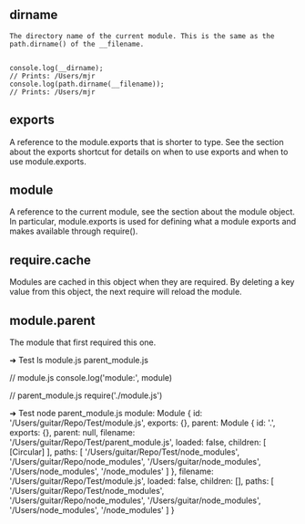 ## dirname

```
The directory name of the current module. This is the same as the path.dirname() of the __filename.


console.log(__dirname);
// Prints: /Users/mjr
console.log(path.dirname(__filename));
// Prints: /Users/mjr
```

## exports

A reference to the module.exports that is shorter to type. See the section about the exports shortcut for details on when to use exports and when to use module.exports.


## module

A reference to the current module, see the section about the module object. In particular, module.exports is used for defining what a module exports and makes available through require().

## require.cache
Modules are cached in this object when they are required. By deleting a key value from this object, the next require will reload the module. 

## module.parent
The module that first required this one.

➜  Test ls
module.js        parent_module.js

// module.js
console.log('module:', module)


// parent_module.js
require('./module.js')

➜  Test node parent_module.js
module: Module {
  id: '/Users/guitar/Repo/Test/module.js',
  exports: {},
  parent:
   Module {
     id: '.',
     exports: {},
     parent: null,
     filename: '/Users/guitar/Repo/Test/parent_module.js',
     loaded: false,
     children: [ [Circular] ],
     paths:
      [ '/Users/guitar/Repo/Test/node_modules',
        '/Users/guitar/Repo/node_modules',
        '/Users/guitar/node_modules',
        '/Users/node_modules',
        '/node_modules' ] },
  filename: '/Users/guitar/Repo/Test/module.js',
  loaded: false,
  children: [],
  paths:
   [ '/Users/guitar/Repo/Test/node_modules',
     '/Users/guitar/Repo/node_modules',
     '/Users/guitar/node_modules',
     '/Users/node_modules',
     '/node_modules' ] }

 